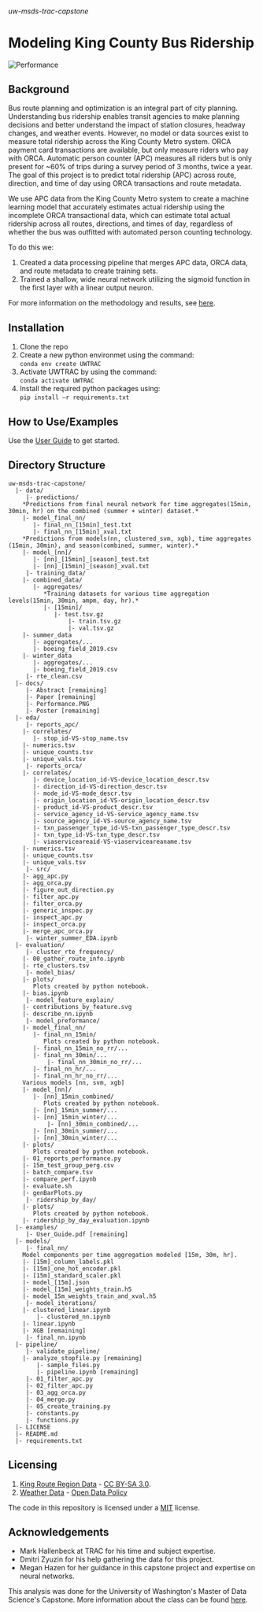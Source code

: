 ###### uw-msds-trac-capstone
# Modeling King County Bus Ridership
![Performance](https://github.com/jacobw125/uw-msds-trac-capstone/blob/master/docs/Performance.PNG)

## Background
Bus route planning and optimization is an integral part of city planning. Understanding bus ridership enables transit agencies to make planning decisions and better understand the impact of station closures, headway changes, and weather events. However, no model or data sources exist to measure total ridership across the King County Metro system. ORCA payment card transactions are available, but only measure riders who pay with ORCA. Automatic person counter (APC) measures all riders but is only present for ~60% of trips during a survey period of 3 months, twice a year. The goal of this project is to predict total ridership (APC) across route, direction, and time of day using ORCA transactions and route metadata.

We use APC data from the King County Metro system to create a machine learning model that accurately estimates actual ridership using the incomplete ORCA transactional data, which can estimate total actual ridership across all routes, directions, and times of day, regardless of whether the bus was outfitted with automated person counting technology. 

To do this we:
1. Created a data processing pipeline that merges APC data, ORCA data, and route metadata to create training sets.
2. Trained a shallow, wide neural network utilizing the sigmoid function in the first layer with a linear output neuron.

For more information on the methodology and results, see [here](https://github.com/jacobw125/uw-msds-trac-capstone/blob/master/docs).

## Installation
1. Clone the repo  
2. Create a new python environmet using the command:  
```conda env create UWTRAC```  
3. Activate UWTRAC by using the command:  
```conda activate UWTRAC```  
4. Install the required python packages using:  
```pip install –r requirements.txt```  

## How to Use/Examples
Use the [User Guide](https://github.com/jacobw125/uw-msds-trac-capstone/blob/master/examples/User_Guide.pdf) to get started.

## Directory Structure
```
uw-msds-trac-capstone/
  |- data/
     |- predictions/
	*Predictions from final neural network for time aggregates(15min, 30min, hr) on the combined (summer + winter) dataset.*
	|- model_final_nn/
	   |- final_nn_[15min]_test.txt
	   |- final_nn_[15min]_xval.txt
	*Predictions from models(nn, clustered_svm, xgb), time aggregates (15min, 30min), and season(combined, summer, winter).*
	|- model_[nn]/
	   |- [nn]_[15min]_[season]_test.txt
	   |- [nn]_[15min]_[season]_xval.txt
     |- training_data/
	|- combined_data/
	   |- aggregates/
	      *Training datasets for various time aggregation levels(15min, 30min, ampm, day, hr).*
	      |- [15min]/
	         |- test.tsv.gz
                 |- train.tsv.gz
                 |- val.tsv.gz	
	|- summer_data
	   |- aggregates/...
	   |- boeing_field_2019.csv
	|- winter_data
	   |- aggregates/...
	   |- boeing_field_2019.csv
     |- rte_clean.csv
  |- docs/
     |- Abstract [remaining]
     |- Paper [remaining]
     |- Performance.PNG
     |- Poster [remaining]
  |- eda/
     |- reports_apc/
	|- correlates/
	   |- stop_id-VS-stop_name.tsv
	|- numerics.tsv
	|- unique_counts.tsv
	|- unique_vals.tsv
     |- reports_orca/
	|- correlates/
	   |- device_location_id-VS-device_location_descr.tsv
	   |- direction_id-VS-direction_descr.tsv
	   |- mode_id-VS-mode_descr.tsv
	   |- origin_location_id-VS-origin_location_descr.tsv
	   |- product_id-VS-product_descr.tsv
	   |- service_agency_id-VS-service_agency_name.tsv
	   |- source_agency_id-VS-source_agency_name.tsv
	   |- txn_passenger_type_id-VS-txn_passenger_type_descr.tsv
	   |- txn_type_id-VS-txn_type_descr.tsv
	   |- viaserviceareaid-VS-viaserviceareaname.tsv
	|- numerics.tsv
	|- unique_counts.tsv
	|- unique_vals.tsv
     |- src/
	|- agg_apc.py
	|- agg_orca.py
	|- figure_out_direction.py
	|- filter_apc.py
	|- filter_orca.py
	|- generic_inspec.py
	|- inspect_apc.py
	|- inspect_orca.py
	|- merge_apc_orca.py
     |- winter_summer_EDA.ipynb
  |- evaluation/
     |- cluster_rte_frequency/
	|- 00_gather_route_info.ipynb
	|- rte_clusters.tsv
     |- model_bias/
	|- plots/
	   Plots created by python notebook.
	|- bias.ipynb
     |- model_feature_explain/
	|- contributions_by_feature.svg
	|- describe_nn.ipynb
     |- model_preformance/
	|- model_final_nn/
	   |- final_nn_15min/
	      Plots created by python notebook.
	   |- final_nn_15min_no_rr/...
	   |- final_nn_30min/...
           |- final_nn_30min_no_rr/...
	   |- final_nn_hr/...
	   |- final_nn_hr_no_rr/...
	Various models [nn, svm, xgb]
	|- model_[nn]/
	   |- [nn]_15min_combined/
	      Plots created by python notebook.
	   |- [nn]_15min_summer/...
	   |- [nn]_15min_winter/...
           |- [nn]_30min_combined/...
	   |- [nn]_30min_summer/...
	   |- [nn]_30min_winter/...
	|- plots/
	   Plots created by python notebook.
	|- 01_reports_performance.py
	|- 15m_test_group_perg.csv
	|- batch_compare.tsv
	|- compare_perf.ipynb
	|- evaluate.sh
	|- genBarPlots.py
     |- ridership_by_day/
	|- plots/ 
	   Plots created by python notebook.
	|- ridership_by_day_evaluation.ipynb
  |- examples/
     |- User_Guide.pdf [remaining]
  |- models/
     |- final_nn/
	Model components per time aggregation modeled [15m, 30m, hr].
	|- [15m]_column_labels.pkl
	|- [15m]_one_hot_encoder.pkl
	|- [15m]_standard_scaler.pkl
	|- model_[15m].json
	|- model_[15m]_weights_train.h5
	|- model_15m_weights_train_and_xval.h5
     |- model_iterations/
	|- clustered_linear.ipynb
        |- clustered_nn.ipynb
	|- linear.ipynb
	|- XGB [remaining]
     |- final_nn.ipynb
  |- pipeline/
     |- validate_pipeline/
	|- analyze_stopfile.py [remaining]
        |- sample_files.py
        |- pipeline.ipynb [remaining]
     |- 01_filter_apc.py
     |- 02_filter_apc.py
     |- 03_agg_orca.py
     |- 04_merge.py
     |- 05_create_training.py
     |- constants.py
     |- functions.py
  |- LICENSE
  |- README.md
  |- requirements.txt
```

## Licensing
1. [King Route Region Data](https://en.wikipedia.org/wiki/List_of_King_County_Metro_bus_routes) - [CC BY-SA 3.0](https://creativecommons.org/licenses/by-sa/3.0/).
2. [Weather Data](https://www.ncdc.noaa.gov/cdo-web/datatools/lcd) - [Open Data Policy](https://project-open-data.cio.gov/)

The code in this repository is licensed under a [MIT](https://opensource.org/licenses/MIT) license.

## Acknowledgements
- Mark Hallenbeck at TRAC for his time and subject expertise.
- Dmitri Zyuzin for his help gathering the data for this project.
- Megan Hazen for her guidance in this capstone project and expertise on neural networks.

This analysis was done for the University of Washington's Master of Data Science's Capstone.
More information about the class can be found [here](https://www.washington.edu/datasciencemasters/capstone-projects/).
